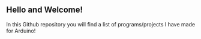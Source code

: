 ## **Hello and Welcome!**
In this Github repository you will find a list of programs/projects I have made for Arduino!
